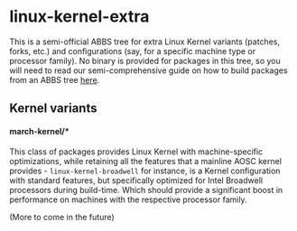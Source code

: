 linux-kernel-extra
==================

This is a semi-official ABBS tree for extra Linux Kernel variants (patches,
forks, etc.) and configurations (say, for a specific machine type or processor
family). No binary is provided for packages in this tree, so you will need to
read our semi-comprehensive guide on how to build packages from an ABBS tree
[here](https://github.com/AOSC-Dev/aosc-os-abbs/wiki).

Kernel variants
---------------

#### march-kernel/\*

This class of packages provides Linux Kernel with machine-specific
optimizations, while retaining all the features that a mainline AOSC kernel
provides - `linux-kernel-broadwell` for instance, is a Kernel configuration with
standard features, but specifically optimized for Intel Broadwell processors
during build-time. Which should provide a significant boost in performance on
machines with the respective processor family.

(More to come in the future)
